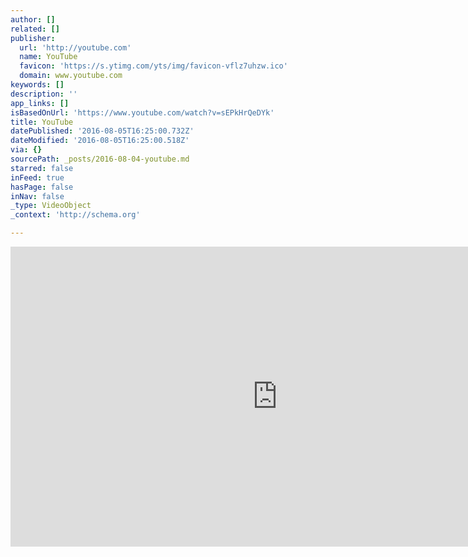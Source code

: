 ```yaml
---
author: []
related: []
publisher:
  url: 'http://youtube.com'
  name: YouTube
  favicon: 'https://s.ytimg.com/yts/img/favicon-vflz7uhzw.ico'
  domain: www.youtube.com
keywords: []
description: ''
app_links: []
isBasedOnUrl: 'https://www.youtube.com/watch?v=sEPkHrQeDYk'
title: YouTube
datePublished: '2016-08-05T16:25:00.732Z'
dateModified: '2016-08-05T16:25:00.518Z'
via: {}
sourcePath: _posts/2016-08-04-youtube.md
starred: false
inFeed: true
hasPage: false
inNav: false
_type: VideoObject
_context: 'http://schema.org'

---
```

<iframe src="https://cdn.embedly.com/widgets/media.html?url=http%3A%2F%2Fwww.youtube.com%2Fwatch%3Fv%3DsEPkHrQeDYk&amp;src=http%3A%2F%2Fwww.youtube.com%2Fembed%2FsEPkHrQeDYk&amp;type=text%2Fhtml&amp;key=b7d04c9b404c499eba89ee7072e1c4f7&amp;schema=youtube" width="854" height="480" scrolling="no" frameborder="0" allowfullscreen="" style=""></iframe>